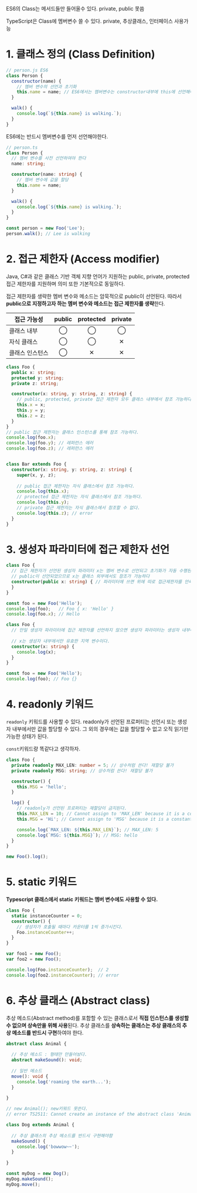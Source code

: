 ES6의 Class는 메서드들만 들어올수 있다. private, public 못씀

TypeScript은 Class에 멤버변수 쓸 수 있다. private, 추상클래스, 인터페이스 사용가능



# 1. 클래스 정의 (Class Definition)

```js
// person.js ES6
class Person {
  constructor(name) {
    // 멤버 변수의 선언과 초기화
    this.name = name; // ES6에서는 멤버변수는 constructor내부에 this에 선언해야해서 모든 멤버변수가 public하게 된다.
  }

  walk() {
    console.log(`${this.name} is walking.`);
  }
}
```



ES6에는 반드시 멤버변수를 먼저 선언해야한다.

```typescript
// person.ts
class Person {
  // 멤버 변수를 사전 선언하여야 한다
  name: string; 

  constructor(name: string) {
    // 멤버 변수에 값을 할당
    this.name = name;
  }

  walk() {
    console.log(`${this.name} is walking.`);
  }
}

const person = new Foo('Lee');
person.walk(); // Lee is walking
```



# 2. 접근 제한자 (Access modifier)

Java, C#과 같은 클래스 기반 객체 지향 언어가 지원하는 public, private, protected 접근 제한자를 지원하며 의미 또한 기본적으로 동일하다.

 접근 제한자를 생략한 멤버 변수와 메소드는 암묵적으로 public이 선언된다. 따라서 **public으로 지정하고자 하는 멤버 변수와 메소드는 접근 제한자를 생략**한다.

| 접근 가능성     | public | protected | private |
| --------------- | :----: | :-------: | :-----: |
| 클래스 내부     |   ◯    |     ◯     |    ◯    |
| 자식 클래스     |   ◯    |     ◯     |    ✕    |
| 클래스 인스턴스 |   ◯    |     ✕     |    ✕    |

```typescript
class Foo {
  public x: string;
  protected y: string;
  private z: string;

  constructor(x: string, y: string, z: string) {
    // public, protected, private 접근 제한자 모두 클래스 내부에서 참조 가능하다.
    this.x = x;
    this.y = y;
    this.z = z;
  }
}
// public 접근 제한자는 클래스 인스턴스를 통해 참조 가능하다.
console.log(foo.x);
console.log(foo.y); // 레퍼런스 에러
console.log(foo.z); // 레퍼런스 에러


class Bar extends Foo {
  constructor(x: string, y: string, z: string) {
    super(x, y, z);
      
    // public 접근 제한자는 자식 클래스에서 참조 가능하다.
    console.log(this.x);
    // protected 접근 제한자는 자식 클래스에서 참조 가능하다.
    console.log(this.y);
    // private 접근 제한자는 자식 클래스에서 참조할 수 없다.
    console.log(this.z); // error 
  }
}
```



# 3. 생성자 파라미터에 접근 제한자 선언

```typescript
class Foo {
  // 접근 제한자가 선언된 생성자 파라미터 x는 멤버 변수로 선언되고 초기화가 자동 수행된다
  // public이 선언되었으므로 x는 클래스 외부에서도 참조가 가능하다
  constructor(public x: string) { // 파라미터에 쓰면 위에 따로 접근제한자를 안써줘도 된다.
  }    
}

const foo = new Foo('Hello');
console.log(foo);   // Foo { x: 'Hello' }
console.log(foo.x); // Hello
```



```typescript
class Foo {
  // 만일 생성자 파라미터에 접근 제한자를 선언하지 않으면 생성자 파라미터는 생성자 내부에서만 유효한 지역 변수가 되어 생성자 외부에서 참조가 불가능하게 된다.
    
  // x는 생성자 내부에서만 유효한 지역 변수이다.
  constructor(x: string) {
    console.log(x);
  }
}

const foo = new Foo('Hello');
console.log(foo); // Foo {}
```



# 4. readonly 키워드

`readonly` 키워드를 사용할 수 있다. readonly가 선언된 프로퍼티는 선언시 또는 생성자 내부에서만 값을 할당할 수 있다. 그 외의 경우에는 값을 할당할 수 없고 오직 읽기만 가능한 상태가 된다.

`const`키워드랑 똑같다고 생각하자.

```typescript
class Foo {
  private readonly MAX_LEN: number = 5; // 상수처럼 쓴다! 재할당 불가
  private readonly MSG: string; // 상수처럼 쓴다! 재할당 불가

  constructor() {
    this.MSG = 'hello';
  }

  log() {
    // readonly가 선언된 프로퍼티는 재할당이 금지된다.
    this.MAX_LEN = 10; // Cannot assign to 'MAX_LEN' because it is a constant or a read-only property.
    this.MSG = 'Hi'; // Cannot assign to 'MSG' because it is a constant or a read-only property.

    console.log(`MAX_LEN: ${this.MAX_LEN}`); // MAX_LEN: 5
    console.log(`MSG: ${this.MSG}`); // MSG: hello
  }
}

new Foo().log();
```



# 5. static 키워드

**Typescript 클래스에서 static 키워드는 멤버 변수에도 사용할 수 있다.**	

```typescript
class Foo {
  static instanceCounter = 0;
  constructor() {
    // 생성자가 호출될 때마다 카운터를 1씩 증가시킨다.
    Foo.instanceCounter++;
  }
}

var foo1 = new Foo();
var foo2 = new Foo();

console.log(Foo.instanceCounter);  // 2
console.log(foo2.instanceCounter); // error
```



# 6. 추상 클래스 (Abstract class)

추상 메소드(Abstract method)를 포함할 수 있는 클래스로서 **직접 인스턴스를 생성할 수 없으며 상속만을 위해 사용**된다. 추상 클래스를 **상속하는 클래스는 추상 클래스의 추상 메소드를 반드시 구현**하여야 한다.



```typescript
abstract class Animal {
    
  // 추상 메소드 : 형태만 만들어놨다.
  abstract makeSound(): void;
    
  // 일반 메소드
  move(): void {
    console.log('roaming the earth...');
  }
    
}

// new Animal(); new키워드 못쓴다.
// error TS2511: Cannot create an instance of the abstract class 'Animal'.

class Dog extends Animal {
    
  // 추상 클래스의 추상 메소드를 반드시 구현해야함
  makeSound() {
    console.log('bowwow~~');
  }
    
}

const myDog = new Dog();
myDog.makeSound();
myDog.move();
```

